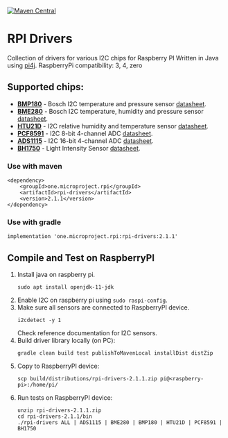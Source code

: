 [![Maven Central](https://maven-badges.herokuapp.com/maven-central/one.microproject.rpi/rpi-drivers/badge.svg)](https://maven-badges.herokuapp.com/maven-central/one.microproject.rpi/rpi-drivers)

# RPI Drivers
Collection of drivers for various I2C chips for Raspberry PI
Written in Java using [pi4j](http://pi4j.com/).
RaspberryPi compatibility: 3, 4, zero

## Supported chips:
* [__BMP180__](https://www.adafruit.com/product/1603) - Bosch I2C temperature and pressure sensor [datasheet](docs/BMP180.pdf).
* [__BME280__](https://www.adafruit.com/product/2652) - Bosch I2C temperature, humidity and pressure sensor [datasheet](docs/BME280.pdf).
* [__HTU21D__](https://www.adafruit.com/product/3515) - I2C relative humidity and temperature sensor [datasheet](docs/HTU21D.pdf).
* [__PCF8591__](https://www.adafruit.com/product/4648) - I2C 8-bit 4-channel ADC [datasheet](docs/PCF8591.pdf).
* [__ADS1115__](https://www.adafruit.com/product/1085) - I2C 16-bit 4-channel ADC [datasheet](docs/ADS1115.pdf).
* [__BH1750__](https://www.adafruit.com/product/4681) - Light Intensity Sensor [datasheet](docs/BH1750FVI.pdf).

### Use with maven
```
<dependency>
    <groupId>one.microproject.rpi</groupId>
    <artifactId>rpi-drivers</artifactId>
    <version>2.1.1</version>
</dependency>
```

### Use with gradle
```
implementation 'one.microproject.rpi:rpi-drivers:2.1.1'
```

## Compile and Test on RaspberryPI
1. Install java on raspberry pi.
   ```
   sudo apt install openjdk-11-jdk
   ```
2. Enable I2C on raspberry pi using ``sudo raspi-config``.
3. Make sure all sensors are connected to RaspberryPI device.
   ```
   i2cdetect -y 1
   ```
   Check reference documentation for I2C sensors.
4. Build driver library locally (on PC):
   ```
   gradle clean build test publishToMavenLocal installDist distZip
   ```
5. Copy to RaspberryPI device:
   ```
   scp build/distributions/rpi-drivers-2.1.1.zip pi@<raspberry-pi>:/home/pi/
   ```
6. Run tests on RaspberryPI device:
   ```
   unzip rpi-drivers-2.1.1.zip
   cd rpi-drivers-2.1.1/bin
   ./rpi-drivers ALL | ADS1115 | BME280 | BMP180 | HTU21D | PCF8591 | BH1750
   ```

